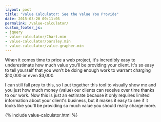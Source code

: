 ```yaml
---
layout: post
title: "Value Calculator: See the Value You Provide"
date: 2015-03-20 09:11:03
permalink: /value-calculator/
custom_footer_js:
- jquery
- value-calculator/Chart.min
- value-calculator/parsley.min
- value-calculator/value-grapher.min
---
```


When it comes time to price a web project, it's incredibly easy to underestimate how much value you'll be providing your client. It's so easy to tell yourself that you won't be doing enough work to warrant charging $10,000 or even $3,000.

I can still fall prey to this, so I put together this tool to visually show me and you just how much money (value) our clients can receive over time thanks to our work. Now this is just an estimate because it only requires limited information about your client's business, but it makes it easy to see if it looks like you'll be providing so much value you should really charge more.

{% include value-calculator.html %}
